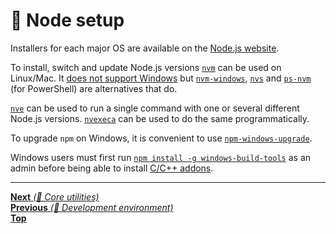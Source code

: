 # 🤖 Node setup

Installers for each major OS are available on the
[Node.js website](https://nodejs.org/en/download).

To install, switch and update Node.js versions
[`nvm`](https://github.com/nvm-sh/nvm) can be used on Linux/Mac. It
[does not support Windows](https://github.com/nvm-sh/nvm/issues/284) but
[`nvm-windows`](https://github.com/coreybutler/nvm-windows),
[`nvs`](https://github.com/jasongin/nvs) and
[`ps-nvm`](https://github.com/aaronpowell/ps-nvm) (for PowerShell) are
alternatives that do.

[`nve`](https://github.com/ehmicky/nve) can be used to run a single command with
one or several different Node.js versions.
[`nvexeca`](https://github.com/ehmicky/nvexeca) can be used to do the same
programmatically.

To upgrade `npm` on Windows, it is convenient to use
[`npm-windows-upgrade`](https://github.com/felixrieseberg/npm-windows-upgrade).

Windows users must first run
[`npm install -g windows-build-tools`](https://github.com/felixrieseberg/windows-build-tools)
as an admin before being able to install
[C/C++ addons](https://nodejs.org/api/addons.html).

<hr>

[**Next** _(🤖 Core utilities)_](core_utilities.md)\
[**Previous** _(🤖 Development environment)_](README.md)\
[**Top**](README.md)
